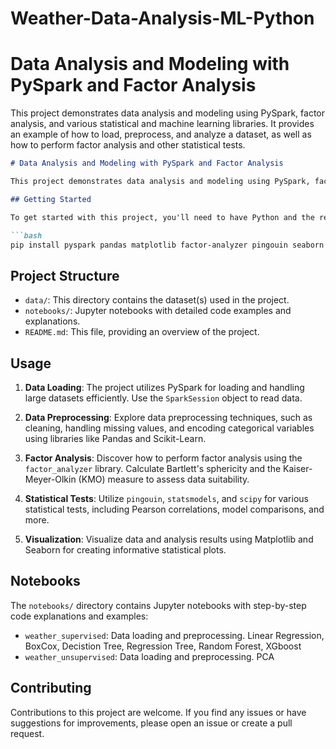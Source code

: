 # Weather-Data-Analysis-ML-Python
# Data Analysis and Modeling with PySpark and Factor Analysis

This project demonstrates data analysis and modeling using PySpark, factor analysis, and various statistical and machine learning libraries. It provides an example of how to load, preprocess, and analyze a dataset, as well as how to perform factor analysis and other statistical tests.

```markdown
# Data Analysis and Modeling with PySpark and Factor Analysis

This project demonstrates data analysis and modeling using PySpark, factor analysis, and various statistical and machine learning libraries. It provides an example of how to load, preprocess, and analyze a dataset, as well as how to perform factor analysis and other statistical tests.

## Getting Started

To get started with this project, you'll need to have Python and the required libraries installed. You can install the necessary libraries using the following commands:

```bash
pip install pyspark pandas matplotlib factor-analyzer pingouin seaborn statsmodels scikit-learn
```

## Project Structure

- `data/`: This directory contains the dataset(s) used in the project.
- `notebooks/`: Jupyter notebooks with detailed code examples and explanations.
- `README.md`: This file, providing an overview of the project.

## Usage

1. **Data Loading**: The project utilizes PySpark for loading and handling large datasets efficiently. Use the `SparkSession` object to read data.

2. **Data Preprocessing**: Explore data preprocessing techniques, such as cleaning, handling missing values, and encoding categorical variables using libraries like Pandas and Scikit-Learn.

3. **Factor Analysis**: Discover how to perform factor analysis using the `factor_analyzer` library. Calculate Bartlett's sphericity and the Kaiser-Meyer-Olkin (KMO) measure to assess data suitability.

4. **Statistical Tests**: Utilize `pingouin`, `statsmodels`, and `scipy` for various statistical tests, including Pearson correlations, model comparisons, and more.

5. **Visualization**: Visualize data and analysis results using Matplotlib and Seaborn for creating informative statistical plots.

## Notebooks

The `notebooks/` directory contains Jupyter notebooks with step-by-step code explanations and examples:

- `weather_supervised`: Data loading and preprocessing. Linear Regression, BoxCox, Decistion Tree, Regression Tree, Random Forest, XGboost
- `weather_unsupervised`: Data loading and preprocessing. PCA

## Contributing

Contributions to this project are welcome. If you find any issues or have suggestions for improvements, please open an issue or create a pull request.
